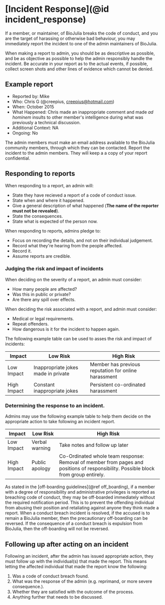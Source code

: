 # [Incident Response](@id incident_response)

If a member, or maintainer, of BioJulia breaks the code of conduct, and you
are the target of harassing or otherwise bad behaviour, you may immediately
report the incident to one of the admin maintainers of BioJulia.

When making a report to admin, you should be as descriptive as possible, and
be as objective as possible to help the admin responsibly handle the incident.
Be accurate in your report as to the actual events, if possible, collect screen
shots and other lines of evidence which cannot be denied.

## Example report

* Reported by: Mike
* Who: Chris G (@creepius, creepius@hotmail.com)
* When: October 2015
* What Happened: Chris made an inappropriate comment and made _ad hominem_
insults to other member's intelligence during what was previously a technical discussion.
* Additional Context: NA
* Ongoing: No

The admin members must make an email address available to the
BioJulia community members, through which they can be contacted.
Report the incident to the admin members.
They will keep a a copy of your report confidential.

## Responding to reports

When responding to a report, an admin will:

* State they have recieved a report of a code of conduct issue.
* State when and where it happened.
* Give a general description of what happened (**The name of the reporter must not be revealed**).
* State the consequences.
* State what is expected of the person now.

When responding to reports, admins pledge to:

* Focus on recording the details, and not on their individual judgement.
* Record what they're hearing from the people affected.
* Record it.
* Assume reports are credible.

### Judging the risk and impact of incidents

When deciding on the severity of a report, an admin must
consider:

* How many people are affected?
* Was this in public or private?
* Are there any spill over effects.

When deciding the risk associated with a report, and admin must consider:

* Medical or legal requirements.
* Repeat offenders.
* How dangerous is it for the incident to happen again.

The following example table can be used to asses the risk and impact of incidents:

| Impact      | Low Risk                            | High Risk                                            |
| ----------- | ----------------------------------- | ---------------------------------------------------- |
| Low Impact  | Inappropriate jokes made in private | Member has previous reputation for online harassment |
| High Impact | Constant inappropriate jokes        | Persistent co-ordinated harassment                   |

### Determining the response to an incident.

Admins may use the following example table to help them decide on the
appropriate action to take following an incident report.

| Impact      | Low Risk       | High Risk                                                                                                                           |
| ----------- | -------------- | ----------------------------------------------------------------------------------------------------------------------------------- |
| Low Impact  | Verbal warning | Take notes and follow up later                                                                                                      |
| High Impact | Public apology | Co-Ordinated whole team response: Removal of member from pages and positions of responsibility. Possible block from group entirely. |

As stated in the [off-boarding guidelines](@ref off_boarding), if a member with
a degree of responsibility and administrative privileges is reported as
breaching code of conduct, they may be off-boarded immediately without
the required notification period. This is to prevent the offending individual
from abusing their position and retaliating against anyone they think made a
report. When a conduct breach incident is resolved, if the accused is to remain
a BioJulia member, then the precautionary off-boarding can be reversed.
If the consequence of a conduct breach is expulsion from BioJulia, then the
off-boarding will not be reversed.

## Following up after acting on an incident

Following an incident, after the admin has issued appropriate action, they must
follow up with the individual(s) that made the report. This means letting the
affected individual that made the report know the following:

1. Was a code of conduct breach found.
2. What was the response of the admin (e.g. reprimand, or more severe consequence.).
3. Whether they are satisfied with the outcome of the process.
4. Anything further that needs to be discussed.
